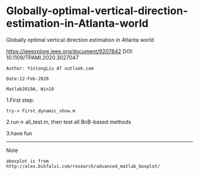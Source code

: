 # Globally-optimal-vertical-direction-estimation-in-Atlanta-world
Globally optimal vertical direction estimation in Atlanta world

https://ieeexplore.ieee.org/document/9207842 DOI: 10.1109/TPAMI.2020.3027047
    
    Author: YinlongLiu AT outlook.com
    
    Date:12-Feb-2020

    Matlab2019A, Win10

1.First step:

    try-> First_dynamic_show.m

2.run-> all_test.m, then test all BnB-based methods 

3.have fun

***

Note

    aboxplot is from http://alex.bikfalvi.com/research/advanced_matlab_boxplot/
